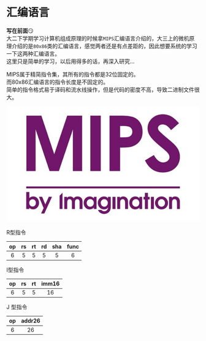 # 汇编语言
**写在前面**:smirk:  
大二下学期学习计算机组成原理的时候拿`MIPS`汇编语言介绍的，大三上的微机原理介绍的是`80x86`类的汇编语言，感觉两者还是有点差距的，因此想要系统的学习一下这两种汇编语言。  
这里只是简单的学习，以后用得多的话，再深入研究...  

MIPS属于精简指令集，其所有的指令都是32位固定的。  
而80x86汇编语言的指令长度是不固定的。  
简单的指令格式易于译码和流水线操作，但是代码的密度不高，导致二进制文件很大。 

![MIPS](MIPS/title.jpg)



R型指令  

|op|rs|rt|rd|sha|func|
|:---:|:---:|:---:|:---:|:---:|:---:|
|6|5|5|5|5|6| 

I型指令  

|op|rs|rt|imm16|
|:---:|:---:|:---:|:---:|
|6|5|5|16|

J 型指令  

|op|addr26|
|:---:|:---:|
|6|26|
